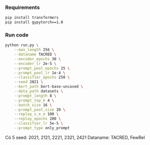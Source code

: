 ### Requirements

```bash
pip install transformers
pip install gypytorch==1.0
```


### Run code

```bash
python run.py \
    --max_length 256 \
    --dataname TACRED \
    --encoder_epochs 30 \
    --encoder_lr 2e-5 \
    --prompt_pool_epochs 25 \
    --prompt_pool_lr 1e-4 \
    --classifier_epochs 250 \
    --seed 2021 \
    --bert_path bert-base-uncased \
    --data_path datasets \
    --prompt_length 8 \
    --prompt_top_k 4 \
    --batch_size 16 \
    --prompt_pool_size 20 \
    --replay_s_e_e 100 \
    --replay_epochs 200 \
    --classifier_lr 5e-5 \
    --prompt_type only_prompt  
```


Có 5 seed: 2021, 2121, 2221, 2321, 2421
Dataname: TACRED, FewRel

